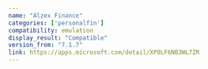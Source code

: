```yaml
---
name: "Alzex Finance"
categories: ['personalfin']
compatibility: emulation
display_result: "Compatible"
version_from: "7.1.7"
link: https://apps.microsoft.com/detail/XP8LF6NB3WL7ZR
---
```

